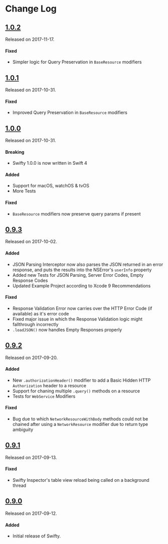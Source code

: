 # Change Log

## [1.0.2](https://github.com/Flipkart/Swifty/releases/tag/1.0.2)
Released on 2017-11-17.

#### Fixed
- Simpler logic for Query Preservation in `BaseResource` modifiers

## [1.0.1](https://github.com/Flipkart/Swifty/releases/tag/1.0.1)
Released on 2017-10-31.

#### Fixed
- Improved Query Preservation in `BaseResource` modifiers

## [1.0.0](https://github.com/Flipkart/Swifty/releases/tag/1.0.0)
Released on 2017-10-31.

#### Breaking
- Swifty 1.0.0 is now written in Swift 4

#### Added
- Support for macOS, watchOS & tvOS
- More Tests

#### Fixed
- `BaseResource` modifiers now preserve query params if present

## [0.9.3](https://github.com/Flipkart/Swifty/releases/tag/0.9.3)
Released on 2017-10-02.

#### Added
- JSON Parsing Interceptor now also parses the JSON returned in an error response, and puts the results into the NSError's `userInfo` property
- Added new Tests for JSON Parsing, Server Error Codes, Empty Response Codes
- Updated Example Project according to Xcode 9 Recommendations

#### Fixed
- Response Validation Error now carries over the HTTP Error Code (if available) as it's error code
- Fixed major issue in which the Response Validation logic might fallthrough incorrectly
- `.loadJSON()` now handles Empty Responses properly

## [0.9.2](https://github.com/Flipkart/Swifty/releases/tag/0.9.2)
Released on 2017-09-20.

#### Added
- New `.authorizationHeader()` modifier to add a Basic Hidden HTTP `Authorization` header to a resource
- Support for chaning multiple `.query()` methods on a resource
- Tests for `WebService` Modifiers

#### Fixed
- Bug due to which `NetworkResourceWithBody` methods could not be chained after using a `NetworkResource` modifier due to return type ambiguity

## [0.9.1](https://github.com/Flipkart/Swifty/releases/tag/0.9.1)
Released on 2017-09-13.

#### Fixed
- Swifty Inspector's table view reload being called on a background thread

## [0.9.0](https://github.com/Flipkart/Swifty/releases/tag/0.9.0)
Released on 2017-09-12.

#### Added
- Initial release of Swifty.